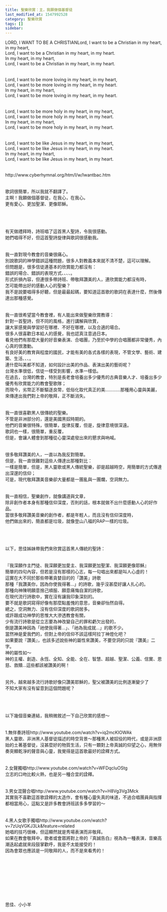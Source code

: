 ```yaml
---
title: 聖樂欣賞：主，我願做個基督徒
last_modified_at: 1547992528
category: 聖樂欣賞
tags: []
sidebar: 
---
```


<p>LORD, I WANT TO BE A CHRISTIAN<!--more-->Lord, I want to be a Christian in my heart, in my heart,<br/>Lord, I want to be a Christian in my heart, in my heart.<br/>In my heart, in my heart,<br/>Lord, I want to be a Christian in my heart, in my heart.<br/><br/><br/>Lord, I want to be more loving in my heart, in my heart,<br/>Lord, I want to be more loving in my heart, in my heart.<br/>In my heart, in my heart,<br/>Lord, I want to be more loving in my heart, in my heart.<br/><br/><br/>Lord, I want to be more holy in my heart, in my heart,<br/>Lord, I want to be more holy in my heart, in my heart.<br/>In my heart, in my heart,<br/>Lord, I want to be more holy in my heart, in my heart.<br/><br/><br/>Lord, I want to be like Jesus in my heart, in my heart,<br/>Lord, I want to be like Jesus in my heart, in my heart.<br/>In my heart, in my heart,<br/>Lord, I want to be like Jesus in my heart, in my heart.<br/><br/><br/>http://www.cyberhymnal.org/htm/l/w/lwantbac.htm<br/><br/><br/>歌詞很簡單，所以我就不翻譯了。<br/>主啊！我願做個基督徒，在我心，在我心。<br/>更有愛心、更加聖潔、更像耶穌。<br/><br/><br/><br/><br/>有天做禮拜時，詩班唱了這首黑人聖詩，令我很感動。<br/>她們唱得不好，但這首聖詩旋律與歌詞很感動我。<br/> <br/><br/>我一直對現今教會的音樂很痛心。<br/>別說歌詞的神學錯誤這種問題，很多人對教義本來就不清不楚，這可以理解。<br/>但問題是，很多信徒連基本的欣賞能力都沒有：<br/>錯誤的場合、錯誤的表現方式、、、、。<br/>形式折損內容，但連很多帶詩班、帶敬拜讚美的人，連欣賞能力都沒有時，<br/>怎可能帶出好的感動人心的聖樂？<br/>我不是說要唱得多好聽，但是最最起碼，要知道這首歌的歌詞在表達什麼，然後傳達出那種感覺。<br/><br/><br/>我一直很希望當今教會裡，有人能出來做聖樂欣賞教導：<br/>針對一首聖詩，但不同的風格，進行講解與欣賞，<br/>讓大家感覺與學習好在哪裡、不好在哪裡，以及合適的場合。<br/>很多人很喜歡日本給人的感覺，我也認真注意過日本。<br/>看見他們有那麼大量的好音樂表演、合唱團，乃至於中學的合唱團都非常優秀，內心真的很激動。<br/>有良好美的教育與程度的國民，才能有美的各式各樣的表現，不管文學、藝術、建築、生活、、、。<br/>連什麼叫美都不知道，如何設計出美的作品、表演出美的藝術呢？<br/>台灣水準很低，信徒一樣受到影響，水準一樣低。<br/>在過去，台灣的教會，特別是長老會培養出多少優秀的古典音樂人才、培養出多少優秀有欣賞能力的教會聖歌隊；<br/>而現今，劣幣正不斷驅逐良幣，低俗化取代真正的美…………那種用心靈與美麗，來傳達出我們對上帝的敬拜，正不斷消失。<br/> <br/><br/>我一直很喜歡黑人很傳統的聖樂。<br/>不管是非洲部分的，還是美國黑奴時期的。<br/>他們的音樂很特殊，很簡單，旋律反覆，但是，旋律意境很深遠。<br/>歌詞也一樣，很簡單，重反覆，<br/>但是，會讓人體會到那種從心靈深處發出來的懇求與吶喊。<br/> <br/><br/>很多敬拜讚美的人，一直以為我反對簡單。<br/>但是，我一直很難對這些人傳達出那種對比：<br/>一樣是簡單，但是，黑人靈歌或黑人傳統聖樂，卻是超越時空，用簡單的方式傳達出深邃的信仰；<br/>可是，現代敬拜讚美音樂卻大量都是一團亂與一團爛，空洞無力。<br/> <br/><br/>我一直相信，聖樂創作，就像講道與文章，<br/>除非創作者本身有那種信仰深度，否則的話，根本就做不出什麼感動人心的好作品。<br/>當很多敬拜讚美音樂的創作者，都是年輕人，而且沒有信仰深度時，<br/>他們做出來的，簡直都是垃圾，就像登山八福的RAP一樣的垃圾。<br/><br/><br/><br/><br/>以下，思佳姊妹帶我們來欣賞這首黑人傳統的聖詩：<br/><br/><br/>『我深願作主門徒、我深願更加愛主、我深願更加聖潔、我深願更像耶穌』 <br/>簡單的四句內容，但若是沒有那樣的心志，每一句唱出來都是叫人心虛的！ <br/>這實在大不同於那些帶著貪婪目的的「讚美」詩歌 <br/>那種「我讚美你，因為你使我得著…」的詩歌，幾乎沒甚麼好讓人扎心的。<br/>那種向神陳明願意捨己順服、願意痛悔自潔的詩歌， <br/>在現代流行詩歌中，實在沒有讓我印象深刻的。<br/>要不就是歌詞寫得好像有那麼點羞愧的意思，音樂卻怡然自得。<br/>總之，空洞無力、沒有信仰深度的歌詞居多。<br/>或許跟成功神學的思惟大大滲透教會有關， <br/>少有流行詩歌是從立志要為神改變自己的罪和虧欠出發的， <br/>倒是讚美神因為「祂使我得著…」、「祂為我成就…」的歌不少。<br/>當然神是愛我們的，但對上帝的信仰不該這樣阿拉丁神燈化吧？<br/>如果要說『讚美』，也該多述說些神的屬性來讚美，不要空洞的只說『讚美』二字。 <br/>神的屬性如〜 <br/>神的主權、創造、永恆、全知、全能、全在、智慧、超越、聖潔、公義、信實、恩慈、救贖…這些都該被讚美的啊！ <br/> <br/> <br/>另外，越來越多流行詩歌好像只讚美耶穌的，聖父被讚美的比例逐漸變少了 <br/>不知大家有沒有留意到這個問題呢？ <br/><br/> <br/><br/> <br/>以下幾個音樂連結，我稍微敘述一下自己欣賞的感想〜 <br/><br/><br/>1.無伴奏詩班http://www.youtube.com/watch?v=iq2mcKIOWAk <br/>黑人靈歌、非洲黑人基督徒描述的時空背景〜那種黑人被奴役的時代，或是非洲原始的土著基督徒，沒甚麼好的物質生活，只有一顆對上帝真誠的仰望之心，用無伴奏突顯乾淨的聲音與心靈，我覺得是這首歌最好的詮釋方式。 <br/> <br/><br/>2.女聲獨唱http://www.youtube.com/watch?v=WFDqcluOStg <br/>立志的口吻比較火熱，也是另一種合宜的詮釋。 <br/><br/><br/>3.男女混聲合唱http://www.youtube.com/watch?v=H8Vg3Vg3Mck <br/>其實我不喜歡這首歌詮釋的太造作，會有種心靈失真的味道，不過合唱團員與指揮都相當用心，這點又是許多教會詩班該多多學習的〜 <br/> <br/><br/>4.黑人女歌手獨唱http://www.youtube.com/watch?v=7zUqVGKJ3Lk&amp;feature=related <br/>她唱的技巧很棒，但這顯然就是秀場表演而非敬拜。<br/>如果在教會敬拜中，歌者或會眾將對上帝的『真誠告白』視為為一種表演，音樂高潮迭起處就來段鼓掌歡呼，我是不太能接受的！<br/>因為會眾也應該是一同敬拜的人，而不是來看秀的！ <br/><br/><br/><br/><br/><br/><br/><br/><br/><br/>思佳、小小羊<br/><br/>
</p>
